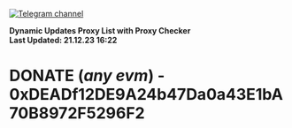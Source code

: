 [![Telegram channel](https://img.shields.io/endpoint?url=https://runkit.io/damiankrawczyk/telegram-badge/branches/master?url=https://t.me/n4z4v0d)](https://t.me/n4z4v0d) 

**Dynamic Updates Proxy List with Proxy Checker**  
**Last Updated: 21.12.23 16:22**

# DONATE (_any evm_) - 0xDEADf12DE9A24b47Da0a43E1bA70B8972F5296F2
